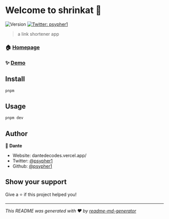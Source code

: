 # Welcome to shrinkat 👋
![Version](https://img.shields.io/badge/version-1.0-blue.svg?cacheSeconds=2592000)
[![Twitter: psypher1](https://img.shields.io/twitter/follow/psypher1.svg?style=social)](https://twitter.com/psypher1)

> a link shortener app

### 🏠 [Homepage](https:)

### ✨ [Demo](https:)

## Install

```sh
pnpm
```

## Usage

```sh
pnpm dev
```

## Author

👤 **Dante**

* Website: dantedecodes.vercel.app/
* Twitter: [@psypher1](https://twitter.com/psypher1)
* Github: [@psypher1](https://github.com/psypher1)

## Show your support

Give a ⭐️ if this project helped you!


***
_This README was generated with ❤️ by [readme-md-generator](https://github.com/kefranabg/readme-md-generator)_